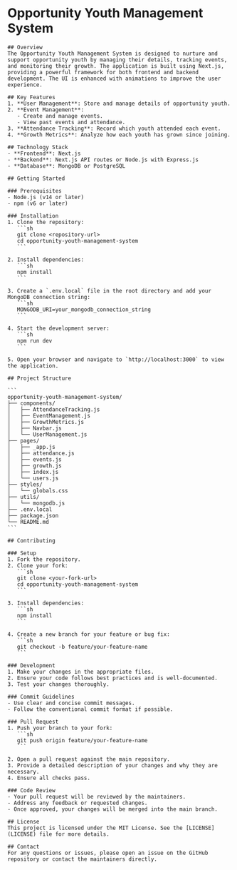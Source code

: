 # Opportunity Youth Management System

    ## Overview
    The Opportunity Youth Management System is designed to nurture and support opportunity youth by managing their details, tracking events, and monitoring their growth. The application is built using Next.js, providing a powerful framework for both frontend and backend development. The UI is enhanced with animations to improve the user experience.

    ## Key Features
    1. **User Management**: Store and manage details of opportunity youth.
    2. **Event Management**:
       - Create and manage events.
       - View past events and attendance.
    3. **Attendance Tracking**: Record which youth attended each event.
    4. **Growth Metrics**: Analyze how each youth has grown since joining.

    ## Technology Stack
    - **Frontend**: Next.js
    - **Backend**: Next.js API routes or Node.js with Express.js
    - **Database**: MongoDB or PostgreSQL

    ## Getting Started

    ### Prerequisites
    - Node.js (v14 or later)
    - npm (v6 or later)

    ### Installation
    1. Clone the repository:
       ```sh
       git clone <repository-url>
       cd opportunity-youth-management-system
       ```

    2. Install dependencies:
       ```sh
       npm install
       ```

    3. Create a `.env.local` file in the root directory and add your MongoDB connection string:
       ```sh
       MONGODB_URI=your_mongodb_connection_string
       ```

    4. Start the development server:
       ```sh
       npm run dev
       ```

    5. Open your browser and navigate to `http://localhost:3000` to view the application.

    ## Project Structure

    ```
    opportunity-youth-management-system/
    ├── components/
    │   ├── AttendanceTracking.js
    │   ├── EventManagement.js
    │   ├── GrowthMetrics.js
    │   ├── Navbar.js
    │   └── UserManagement.js
    ├── pages/
    │   ├── _app.js
    │   ├── attendance.js
    │   ├── events.js
    │   ├── growth.js
    │   ├── index.js
    │   └── users.js
    ├── styles/
    │   └── globals.css
    ├── utils/
    │   └── mongodb.js
    ├── .env.local
    ├── package.json
    └── README.md
    ```

    ## Contributing

    ### Setup
    1. Fork the repository.
    2. Clone your fork:
       ```sh
       git clone <your-fork-url>
       cd opportunity-youth-management-system
       ```

    3. Install dependencies:
       ```sh
       npm install
       ```

    4. Create a new branch for your feature or bug fix:
       ```sh
       git checkout -b feature/your-feature-name
       ```

    ### Development
    1. Make your changes in the appropriate files.
    2. Ensure your code follows best practices and is well-documented.
    3. Test your changes thoroughly.

    ### Commit Guidelines
    - Use clear and concise commit messages.
    - Follow the conventional commit format if possible.

    ### Pull Request
    1. Push your branch to your fork:
       ```sh
       git push origin feature/your-feature-name
       ```

    2. Open a pull request against the main repository.
    3. Provide a detailed description of your changes and why they are necessary.
    4. Ensure all checks pass.

    ### Code Review
    - Your pull request will be reviewed by the maintainers.
    - Address any feedback or requested changes.
    - Once approved, your changes will be merged into the main branch.

    ## License
    This project is licensed under the MIT License. See the [LICENSE](LICENSE) file for more details.

    ## Contact
    For any questions or issues, please open an issue on the GitHub repository or contact the maintainers directly.
